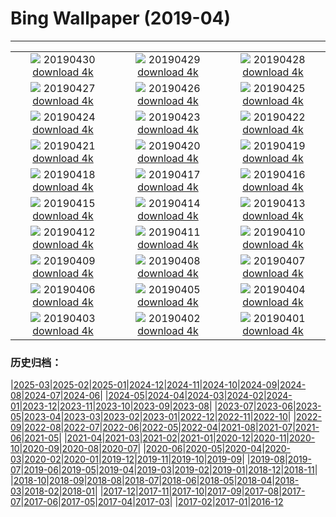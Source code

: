 # Bing Wallpaper (2019-04)
**************
| | | |
| :----: | :----: | :----: |
| ![](https://www.bing.com/th?id=OHR.LouisVienna_EN-US2422346599_1920x1080.jpg) 20190430 [download 4k](https://www.bing.com/th?id=OHR.LouisVienna_EN-US2422346599_UHD.jpg) | ![](https://www.bing.com/th?id=OHR.BabySloth_EN-US8463078273_1920x1080.jpg) 20190429 [download 4k](https://www.bing.com/th?id=OHR.BabySloth_EN-US8463078273_UHD.jpg) | ![](https://www.bing.com/th?id=OHR.SpringBadlands_EN-US8349424568_1920x1080.jpg) 20190428 [download 4k](https://www.bing.com/th?id=OHR.SpringBadlands_EN-US8349424568_UHD.jpg) |
| ![](https://www.bing.com/th?id=OHR.BloomingAloe_EN-US7990175942_1920x1080.jpg) 20190427 [download 4k](https://www.bing.com/th?id=OHR.BloomingAloe_EN-US7990175942_UHD.jpg) | ![](https://www.bing.com/th?id=OHR.CoastalFog_EN-US7921291267_1920x1080.jpg) 20190426 [download 4k](https://www.bing.com/th?id=OHR.CoastalFog_EN-US7921291267_UHD.jpg) | ![](https://www.bing.com/th?id=OHR.FireIce_EN-US7588914690_1920x1080.jpg) 20190425 [download 4k](https://www.bing.com/th?id=OHR.FireIce_EN-US7588914690_UHD.jpg) |
| ![](https://www.bing.com/th?id=OHR.RainforestMoss_EN-US7387327683_1920x1080.jpg) 20190424 [download 4k](https://www.bing.com/th?id=OHR.RainforestMoss_EN-US7387327683_UHD.jpg) | ![](https://www.bing.com/th?id=OHR.CasaBatllo_EN-US7267777877_1920x1080.jpg) 20190423 [download 4k](https://www.bing.com/th?id=OHR.CasaBatllo_EN-US7267777877_UHD.jpg) | ![](https://www.bing.com/th?id=OHR.LaysanAlbatross_EN-US7136581271_1920x1080.jpg) 20190422 [download 4k](https://www.bing.com/th?id=OHR.LaysanAlbatross_EN-US7136581271_UHD.jpg) |
| ![](https://www.bing.com/th?id=OHR.HidingEggs_EN-US7020088020_1920x1080.jpg) 20190421 [download 4k](https://www.bing.com/th?id=OHR.HidingEggs_EN-US7020088020_UHD.jpg) | ![](https://www.bing.com/th?id=OHR.CoveSpires_EN-US6899601669_1920x1080.jpg) 20190420 [download 4k](https://www.bing.com/th?id=OHR.CoveSpires_EN-US6899601669_UHD.jpg) | ![](https://www.bing.com/th?id=OHR.Paepalanthus_EN-US6799393102_1920x1080.jpg) 20190419 [download 4k](https://www.bing.com/th?id=OHR.Paepalanthus_EN-US6799393102_UHD.jpg) |
| ![](https://www.bing.com/th?id=OHR.MiracleGarden_EN-US6684216813_1920x1080.jpg) 20190418 [download 4k](https://www.bing.com/th?id=OHR.MiracleGarden_EN-US6684216813_UHD.jpg) | ![](https://www.bing.com/th?id=OHR.HopeValley_EN-US6541382933_1920x1080.jpg) 20190417 [download 4k](https://www.bing.com/th?id=OHR.HopeValley_EN-US6541382933_UHD.jpg) | ![](https://www.bing.com/th?id=OHR.BauhausArchive_EN-US6406056252_1920x1080.jpg) 20190416 [download 4k](https://www.bing.com/th?id=OHR.BauhausArchive_EN-US6406056252_UHD.jpg) |
| ![](https://www.bing.com/th?id=OHR.YayoiTulips_EN-US6304863335_1920x1080.jpg) 20190415 [download 4k](https://www.bing.com/th?id=OHR.YayoiTulips_EN-US6304863335_UHD.jpg) | ![](https://www.bing.com/th?id=OHR.GOTPath_EN-US5723870973_1920x1080.jpg) 20190414 [download 4k](https://www.bing.com/th?id=OHR.GOTPath_EN-US5723870973_UHD.jpg) | ![](https://www.bing.com/th?id=OHR.RecordStoreDay_EN-US5640323268_1920x1080.jpg) 20190413 [download 4k](https://www.bing.com/th?id=OHR.RecordStoreDay_EN-US5640323268_UHD.jpg) |
| ![](https://www.bing.com/th?id=OHR.BigWindDay_EN-US5579404574_1920x1080.jpg) 20190412 [download 4k](https://www.bing.com/th?id=OHR.BigWindDay_EN-US5579404574_UHD.jpg) | ![](https://www.bing.com/th?id=OHR.Bollenstreek_EN-US8530148470_1920x1080.jpg) 20190411 [download 4k](https://www.bing.com/th?id=OHR.Bollenstreek_EN-US8530148470_UHD.jpg) | ![](https://www.bing.com/th?id=OHR.SibWrestling_EN-US8415856682_1920x1080.jpg) 20190410 [download 4k](https://www.bing.com/th?id=OHR.SibWrestling_EN-US8415856682_UHD.jpg) |
| ![](https://www.bing.com/th?id=OHR.BlueTide_EN-US8292199681_1920x1080.jpg) 20190409 [download 4k](https://www.bing.com/th?id=OHR.BlueTide_EN-US8292199681_UHD.jpg) | ![](https://www.bing.com/th?id=OHR.SPLLobby_EN-US8181474925_1920x1080.jpg) 20190408 [download 4k](https://www.bing.com/th?id=OHR.SPLLobby_EN-US8181474925_UHD.jpg) | ![](https://www.bing.com/th?id=OHR.GTNPBeaver_EN-US8031478692_1920x1080.jpg) 20190407 [download 4k](https://www.bing.com/th?id=OHR.GTNPBeaver_EN-US8031478692_UHD.jpg) |
| ![](https://www.bing.com/th?id=OHR.Pepper_EN-US7943129554_1920x1080.jpg) 20190406 [download 4k](https://www.bing.com/th?id=OHR.Pepper_EN-US7943129554_UHD.jpg) | ![](https://www.bing.com/th?id=OHR.YongfuTown_EN-US7670109876_1920x1080.jpg) 20190405 [download 4k](https://www.bing.com/th?id=OHR.YongfuTown_EN-US7670109876_UHD.jpg) | ![](https://www.bing.com/th?id=OHR.NelderPlot_EN-US7412360420_1920x1080.jpg) 20190404 [download 4k](https://www.bing.com/th?id=OHR.NelderPlot_EN-US7412360420_UHD.jpg) |
| ![](https://www.bing.com/th?id=OHR.BistiBadlands_EN-US7240695529_1920x1080.jpg) 20190403 [download 4k](https://www.bing.com/th?id=OHR.BistiBadlands_EN-US7240695529_UHD.jpg) | ![](https://www.bing.com/th?id=OHR.HCA_EN-US4986591011_1920x1080.jpg) 20190402 [download 4k](https://www.bing.com/th?id=OHR.HCA_EN-US4986591011_UHD.jpg) | ![](https://www.bing.com/th?id=OHR.MischiefCubs_EN-US6733296518_1920x1080.jpg) 20190401 [download 4k](https://www.bing.com/th?id=OHR.MischiefCubs_EN-US6733296518_UHD.jpg) |

### 历史归档：

|[2025-03](/../2025-03/2025-03.md)|[2025-02](/../2025-02/2025-02.md)|[2025-01](/../2025-01/2025-01.md)|[2024-12](/../2024-12/2024-12.md)|[2024-11](/../2024-11/2024-11.md)|[2024-10](/../2024-10/2024-10.md)|[2024-09](/../2024-09/2024-09.md)|[2024-08](/../2024-08/2024-08.md)|[2024-07](/../2024-07/2024-07.md)|[2024-06](/../2024-06/2024-06.md)|
|[2024-05](/../2024-05/2024-05.md)|[2024-04](/../2024-04/2024-04.md)|[2024-03](/../2024-03/2024-03.md)|[2024-02](/../2024-02/2024-02.md)|[2024-01](/../2024-01/2024-01.md)|[2023-12](/../2023-12/2023-12.md)|[2023-11](/../2023-11/2023-11.md)|[2023-10](/../2023-10/2023-10.md)|[2023-09](/../2023-09/2023-09.md)|[2023-08](/../2023-08/2023-08.md)|
|[2023-07](/../2023-07/2023-07.md)|[2023-06](/../2023-06/2023-06.md)|[2023-05](/../2023-05/2023-05.md)|[2023-04](/../2023-04/2023-04.md)|[2023-03](/../2023-03/2023-03.md)|[2023-02](/../2023-02/2023-02.md)|[2023-01](/../2023-01/2023-01.md)|[2022-12](/../2022-12/2022-12.md)|[2022-11](/../2022-11/2022-11.md)|[2022-10](/../2022-10/2022-10.md)|
|[2022-09](/../2022-09/2022-09.md)|[2022-08](/../2022-08/2022-08.md)|[2022-07](/../2022-07/2022-07.md)|[2022-06](/../2022-06/2022-06.md)|[2022-05](/../2022-05/2022-05.md)|[2022-04](/../2022-04/2022-04.md)|[2021-08](/../2021-08/2021-08.md)|[2021-07](/../2021-07/2021-07.md)|[2021-06](/../2021-06/2021-06.md)|[2021-05](/../2021-05/2021-05.md)|
|[2021-04](/../2021-04/2021-04.md)|[2021-03](/../2021-03/2021-03.md)|[2021-02](/../2021-02/2021-02.md)|[2021-01](/../2021-01/2021-01.md)|[2020-12](/../2020-12/2020-12.md)|[2020-11](/../2020-11/2020-11.md)|[2020-10](/../2020-10/2020-10.md)|[2020-09](/../2020-09/2020-09.md)|[2020-08](/../2020-08/2020-08.md)|[2020-07](/../2020-07/2020-07.md)|
|[2020-06](/../2020-06/2020-06.md)|[2020-05](/../2020-05/2020-05.md)|[2020-04](/../2020-04/2020-04.md)|[2020-03](/../2020-03/2020-03.md)|[2020-02](/../2020-02/2020-02.md)|[2020-01](/../2020-01/2020-01.md)|[2019-12](/../2019-12/2019-12.md)|[2019-11](/../2019-11/2019-11.md)|[2019-10](/../2019-10/2019-10.md)|[2019-09](/../2019-09/2019-09.md)|
|[2019-08](/../2019-08/2019-08.md)|[2019-07](/../2019-07/2019-07.md)|[2019-06](/../2019-06/2019-06.md)|[2019-05](/../2019-05/2019-05.md)|[2019-04](/2019-04.md)|[2019-03](/../2019-03/2019-03.md)|[2019-02](/../2019-02/2019-02.md)|[2019-01](/../2019-01/2019-01.md)|[2018-12](/../2018-12/2018-12.md)|[2018-11](/../2018-11/2018-11.md)|
|[2018-10](/../2018-10/2018-10.md)|[2018-09](/../2018-09/2018-09.md)|[2018-08](/../2018-08/2018-08.md)|[2018-07](/../2018-07/2018-07.md)|[2018-06](/../2018-06/2018-06.md)|[2018-05](/../2018-05/2018-05.md)|[2018-04](/../2018-04/2018-04.md)|[2018-03](/../2018-03/2018-03.md)|[2018-02](/../2018-02/2018-02.md)|[2018-01](/../2018-01/2018-01.md)|
|[2017-12](/../2017-12/2017-12.md)|[2017-11](/../2017-11/2017-11.md)|[2017-10](/../2017-10/2017-10.md)|[2017-09](/../2017-09/2017-09.md)|[2017-08](/../2017-08/2017-08.md)|[2017-07](/../2017-07/2017-07.md)|[2017-06](/../2017-06/2017-06.md)|[2017-05](/../2017-05/2017-05.md)|[2017-04](/../2017-04/2017-04.md)|[2017-03](/../2017-03/2017-03.md)|
|[2017-02](/../2017-02/2017-02.md)|[2017-01](/../2017-01/2017-01.md)|[2016-12](/../2016-12/2016-12.md)